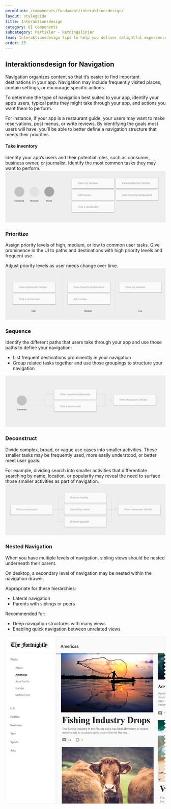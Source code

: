 ```yaml
---
permalink: /components/fundament/interaktionsdesign/
layout: styleguide
title: Interaktionsdesign
category: UI components
subcategory: Partikler - Retningslinjer
lead: Interaktionsdesign tips to help you deliver delightful experiences to all users.
order: 25
---
```


## Interaktionsdesign for Navigation

Navigation organizes content so that it’s easier to find important destinations in your app. Navigation may include frequently visited places, contain settings, or encourage specific actions.

To determine the type of navigation best suited to your app, identify your app’s users, typical paths they might take through your app, and actions you want them to perform.

For instance, if your app is a restaurant guide, your users may want to make reservations, post menus, or write reviews. By identifying the goals most users will have, you’ll be able to better define a navigation structure that meets their priorities.

#### Take inventory

Identify your app’s users and their potential roles, such as consumer, business owner, or journalist. Identify the most common tasks they may want to perform.
<img src="/img/inventory.png">

### Prioritize

Assign priority levels of high, medium, or low to common user tasks. Give prominence in the UI to paths and destinations with high priority levels and frequent use.

Adjust priority levels as user needs change over time.
<img src="/img/prioritize.png">

### Sequence

Identify the different paths that users take through your app and use those paths to define your navigation:

* List frequent destinations prominently in your navigation
* Group related tasks together and use those groupings to structure your navigation

<img src="/img/sequence.png">

### Deconstruct

Divide complex, broad, or vague use cases into smaller activities. These smaller tasks may be frequently used, more easily understood, or better meet user goals.

For example, dividing search into smaller activities that differentiate searching by name, location, or popularity may reveal the need to surface those smaller activities as part of navigation.
<img src="/img/deconstruct.png">

### Nested Navigation
When you have multiple levels of navigation, sibling views should be nested underneath their parent.

On desktop, a secondary level of navigation may be nested within the navigation drawer.

Appropriate for these hierarchies:
<ul class="usa-content-list">
      <li>Lateral navigation</li>
      <li>Parents with siblings or peers</li>
</ul>
Recommended for:
<ul class="usa-content-list">
      <li>Deep navigation structures with many views</li>
      <li>Enabling quick navigation between unrelated views</li>
</ul>

<img src="/img/patterns_navigation_patterns_nested1.png">
